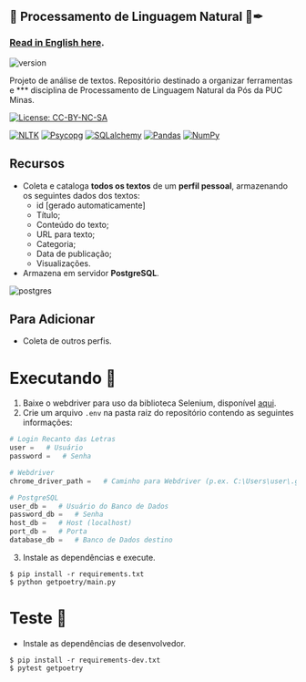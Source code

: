 ## 🧰 Processamento de Linguagem Natural 📓✒
### [Read in English here](README-en.md).
![version](https://img.shields.io/badge/relise-v1.0.0-important)

Projeto de análise de textos. Repositório destinado a organizar ferramentas e *** disciplina de Processamento de Linguagem Natural da Pós da PUC Minas.

[![License: CC-BY-NC-SA](https://mirrors.creativecommons.org/presskit/buttons/88x31/svg/by-nc-sa.svg)](https://creativecommons.org/licenses/by-nc-sa/4.0/legalcode)

[![NLTK](https://img.shields.io/badge/lib-NLTK-darkorange)](https://www.nltk.org/) [![Psycopg](https://img.shields.io/badge/lib-Psycopg-yellowgreen)](https://www.psycopg.org/) [![SQLalchemy](https://img.shields.io/badge/lib-SQLalchemy-darkred)](https://www.sqlalchemy.org/) [![Pandas](https://img.shields.io/badge/lib-Pandas-white)](https://pandas.pydata.org/) [![NumPy](https://img.shields.io/badge/lib-NumPy-darkblue)](https://numpy.org/)

## Recursos

 - Coleta e cataloga **todos os textos** de um **perfil pessoal**, armazenando os seguintes dados dos textos:
   - id [gerado automaticamente]
   - Título;
   - Conteúdo do texto;
   - URL para texto;
   - Categoria;
   - Data de publicação;
   - Visualizações.
 - Armazena em servidor **PostgreSQL**.

![postgres](images/postgreSQL.jpg)

## Para Adicionar

 - Coleta de outros perfis.

# Executando 🏁

 1. Baixe o webdriver para uso da biblioteca Selenium, disponível [aqui](https://chromedriver.chromium.org/downloads).
 2. Crie um arquivo `.env` na pasta raiz do repositório contendo as seguintes informações:

```python
# Login Recanto das Letras
user =   # Usuário
password =   # Senha

# Webdriver
chrome_driver_path =   # Caminho para Webdriver (p.ex. C:\Users\user\.google\chromedriver.exe)

# PostgreSQL
user_db =   # Usuário do Banco de Dados
password_db =   # Senha
host_db =   # Host (localhost)
port_db =   # Porta
database_db =   # Banco de Dados destino
```
 3. Instale as dependências e execute.

```
$ pip install -r requirements.txt
$ python getpoetry/main.py
```

# Teste 🚧

 - Instale as dependências de desenvolvedor.

```
$ pip install -r requirements-dev.txt
$ pytest getpoetry
```
